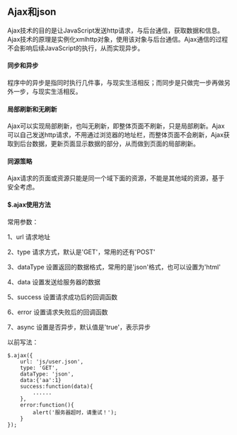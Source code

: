 ## Ajax和json

Ajax技术的目的是让JavaScript发送http请求，与后台通信，获取数据和信息。Ajax技术的原理是实例化xmlhttp对象，使用该对象与后台通信。Ajax通信的过程不会影响后续JavaScript的执行，从而实现异步。

#### 同步和异步

程序中的异步是指同时执行几件事，与现实生活相反；而同步是只做完一步再做另外一步，与现实生活相反。

#### 局部刷新和无刷新

Ajax可以实现局部刷新，也叫无刷新，即整体页面不刷新，只是局部刷新。Ajax可以自己发送http请求，不用通过浏览器的地址栏，而整体页面不会刷新，Ajax获取到后台数据，更新页面显示数据的部分，从而做到页面的局部刷新。

#### 同源策略

Ajax请求的页面或资源只能是同一个域下面的资源，不能是其他域的资源，基于安全考虑。

#### $.ajax使用方法

常用参数：

1、url 请求地址

2、type 请求方式，默认是'GET'，常用的还有'POST'

3、dataType 设置返回的数据格式，常用的是'json'格式，也可以设置为'html'

4、data 设置发送给服务器的数据

5、success 设置请求成功后的回调函数

6、error 设置请求失败后的回调函数

7、async 设置是否异步，默认值是'true'，表示异步

以前写法：

```
$.ajax({
    url: 'js/user.json',
    type: 'GET',
    dataType: 'json',
    data:{'aa':1}
    success:function(data){
        ......
    },
    error:function(){
        alert('服务器超时，请重试！');
    }
});
```



